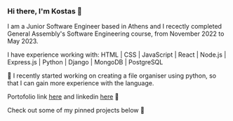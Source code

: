 ### Hi there, I'm Kostas  👋

I am a Junior Software Engineer based in Athens and I recectly completed General Assembly's Software Engineering course, from November 2022 to May 2023.

I have experience working with: HTML | CSS | JavaScript | React | Node.js | Express.js | Python | Django | MongoDB | PostgreSQL

🔭 I recently started working on creating a file organiser using python, so that I can gain more experience with the language.

Portofolio link [here](https://kostas-fergadis.netlify.app/) and linkedin [here](https://www.linkedin.com/in/kostas-fergadis/) 🙂

Check out some of my pinned projects below 🌱
<!--
**Stylok5/Stylok5** is a ✨ _special_ ✨ repository because its `README.md` (this file) appears on your GitHub profile.

Here are some ideas to get you started:

- 🔭 I’m currently working on ...
- 🌱 I’m currently learning ...
- 👯 I’m looking to collaborate on ...
- 🤔 I’m looking for help with ...
- 💬 Ask me about ...
- 📫 How to reach me: ...
- 😄 Pronouns: ...
- ⚡ Fun fact: ...
-->

